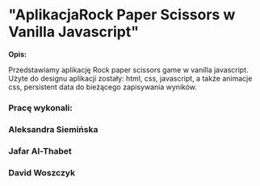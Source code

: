 # "AplikacjaRock Paper Scissors w Vanilla Javascript" 



**Opis:**

Przedstawiamy aplikację Rock paper scissors game w vanilla javascript. 
Użyte do designu aplikacji zostały: html, css, javascript, a także animacje css, persistent data do bieżącego zapisywania wyników. 

### Pracę wykonali:

### Aleksandra Siemińska
### Jafar Al-Thabet
### David Woszczyk

